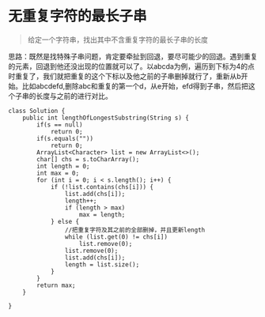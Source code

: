 # 无重复字符的最长子串
> 给定一个字符串，找出其中不含重复字符的最长子串的长度

思路：既然是找特殊子串问题，肯定要牵扯到回退，要尽可能少的回退。遇到重复的元素，回退到他还没出现的位置就可以了。以abcda为例，遍历到下标为4的点时重复了，我们就把重复的这个下标以及他之前的子串删掉就行了，重新从b开始。比如abcdefd,删除abc和重复的第一个d，从e开始，efd得到子串，然后把这个子串的长度与之前的进行对比。

````
class Solution {
    public int lengthOfLongestSubstring(String s) {
        if(s == null)
            return 0;
        if(s.equals(""))
            return 0;
        ArrayList<Character> list = new ArrayList<>();
        char[] chs = s.toCharArray();
        int length = 0;
        int max = 0;
        for (int i = 0; i < s.length(); i++) {
            if (!list.contains(chs[i])) {
                list.add(chs[i]);
                length++;
                if (length > max)
                    max = length;
            } else {
                //把重复字符及其之前的全部删掉，并且更新length
                while (list.get(0) != chs[i])
                    list.remove(0);
                list.remove(0);
                list.add(chs[i]);
                length = list.size();
            }
        }
        return max;
    }

}
````

